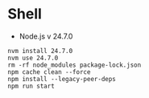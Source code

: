 # Shell

- Node.js v 24.7.0

```
nvm install 24.7.0
nvm use 24.7.0
rm -rf node_modules package-lock.json
npm cache clean --force
npm install --legacy-peer-deps
npm run start
```
